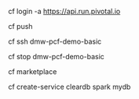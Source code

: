 cf login -a https://api.run.pivotal.io

cf push

cf ssh  dmw-pcf-demo-basic

cf stop dmw-pcf-demo-basic 

cf marketplace

cf create-service cleardb spark mydb